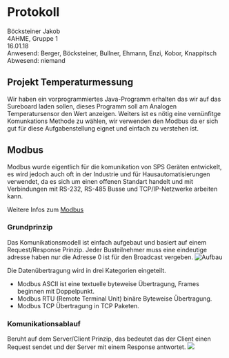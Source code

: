 # Protokoll
  Böcksteiner Jakob  
  4AHME, Gruppe 1  
  16.01.18  
  Anwesend: Berger, Böcksteiner, Bullner, Ehmann, Enzi, Kobor, Knappitsch  
  Abwesend: niemand  
  
 ## Projekt Temperaturmessung
 Wir haben ein vorprogrammiertes Java-Programm erhalten das wir auf das Sureboard laden sollen, dieses Programm soll am Analogen Temperatursensor den Wert anzeigen. Weiters ist es nötig eine vernünfitge Komunkations Methode zu wählen, wir verwenden den Modbus da er sich gut für diese Aufgabenstellung eignet und einfach zu verstehen ist.
 
 ## Modbus
 Modbus wurde eigentlich für die komunikation von SPS Geräten entwickelt, es wird jedoch auch oft in der Industrie und für Hausautomatisierungen verwendet, da es sich um einen offenen Standart handelt und mit Verbindungen mit RS-232, RS-485 Busse und TCP/IP-Netzwerke arbeiten kann.

Weitere Infos zum [Modbus](http://www.modbus.org/docs/Modbus_Application_Protocol_V1_1b3.pdf)

### Grundprinzip
Das Komunikationsmodell ist einfach aufgebaut und basiert auf einem Request/Response Prinzip. Jeder Busteilnehmer muss eine eindeutige adresse haben nur die Adresse 0 ist für den Broadcast vergeben.
![Aufbau](https://github.com/HTLMechatronics/m14-la1-sx/blob/boejam13/boejam13/Modbus-Grundprinzip.PNG)

Die Datenübertragung wird in drei Kategorien eingeteilt.
* Modbus ASCII ist eine textuelle byteweise Übertragung, Frames beginnen mit Doppelpunkt.
* Modbus RTU (Remote Terminal Unit) binäre Byteweise Übertragung.
* Modbus TCP Übertragung in TCP Paketen.

### Komunikationsablauf
Beruht auf dem Server/Client Prinzip, das bedeutet das der Client einen Request sendet und der Server mit einem Response antwortet.
![](https://github.com/HTLMechatronics/m14-la1-sx/blob/boejam13/boejam13/Modbus-Komunikation.PNG)

